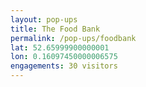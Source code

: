 ```yaml
---
layout: pop-ups
title: The Food Bank
permalink: /pop-ups/foodbank
lat: 52.65999900000001
lon: 0.16097450000006575
engagements: 30 visitors
---
```




